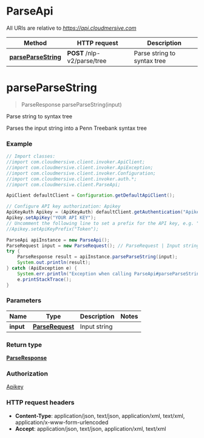 # ParseApi

All URIs are relative to *https://api.cloudmersive.com*

Method | HTTP request | Description
------------- | ------------- | -------------
[**parseParseString**](ParseApi.md#parseParseString) | **POST** /nlp-v2/parse/tree | Parse string to syntax tree


<a name="parseParseString"></a>
# **parseParseString**
> ParseResponse parseParseString(input)

Parse string to syntax tree

Parses the input string into a Penn Treebank syntax tree

### Example
```java
// Import classes:
//import com.cloudmersive.client.invoker.ApiClient;
//import com.cloudmersive.client.invoker.ApiException;
//import com.cloudmersive.client.invoker.Configuration;
//import com.cloudmersive.client.invoker.auth.*;
//import com.cloudmersive.client.ParseApi;

ApiClient defaultClient = Configuration.getDefaultApiClient();

// Configure API key authorization: Apikey
ApiKeyAuth Apikey = (ApiKeyAuth) defaultClient.getAuthentication("Apikey");
Apikey.setApiKey("YOUR API KEY");
// Uncomment the following line to set a prefix for the API key, e.g. "Token" (defaults to null)
//Apikey.setApiKeyPrefix("Token");

ParseApi apiInstance = new ParseApi();
ParseRequest input = new ParseRequest(); // ParseRequest | Input string
try {
    ParseResponse result = apiInstance.parseParseString(input);
    System.out.println(result);
} catch (ApiException e) {
    System.err.println("Exception when calling ParseApi#parseParseString");
    e.printStackTrace();
}
```

### Parameters

Name | Type | Description  | Notes
------------- | ------------- | ------------- | -------------
 **input** | [**ParseRequest**](ParseRequest.md)| Input string |

### Return type

[**ParseResponse**](ParseResponse.md)

### Authorization

[Apikey](../README.md#Apikey)

### HTTP request headers

 - **Content-Type**: application/json, text/json, application/xml, text/xml, application/x-www-form-urlencoded
 - **Accept**: application/json, text/json, application/xml, text/xml

